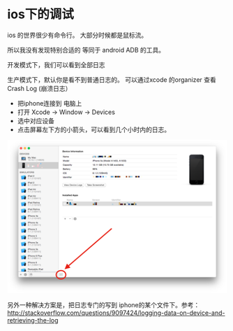 # ios下的调试

ios 的世界很少有命令行。 大部分时候都是鼠标流。

所以我没有发现特别合适的 等同于 android ADB 的工具。


开发模式下，我们可以看到全部日志

生产模式下，默认你是看不到普通日志的。 可以通过xcode 的organizer 查看Crash Log
(崩溃日志）

- 把iphone连接到 电脑上
- 打开 Xcode -> Window -> Devices
- 选中对应设备
- 点击屏幕左下方的小箭头，可以看到几个小时内的日志。

![查看iphone的日志](/images/iphone_check_log.png)

另外一种解决方案是，把日志专门的写到 iphone的某个文件下。参考：
http://stackoverflow.com/questions/9097424/logging-data-on-device-and-retrieving-the-log
